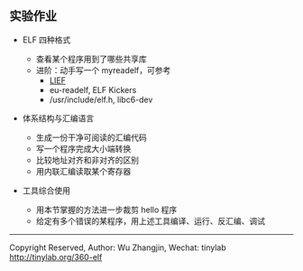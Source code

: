 
## 实验作业

* ELF 四种格式
    * 查看某个程序用到了哪些共享库
    * 进阶：动手写一个 myreadelf，可参考
        * [LIEF](https://github.com/lief-project/LIEF)
        * eu-readelf, ELF Kickers
        * /usr/include/elf.h, libc6-dev

* 体系结构与汇编语言
    * 生成一份干净可阅读的汇编代码
    * 写一个程序完成大小端转换
    * 比较地址对齐和非对齐的区别
    * 用内联汇编读取某个寄存器

* 工具综合使用
    * 用本节掌握的方法进一步裁剪 hello 程序
    * 给定有多个错误的某程序，用上述工具编译、运行、反汇编、调试

---
Copyright Reserved, Author: Wu Zhangjin, Wechat: tinylab
<http://tinylab.org/360-elf>
